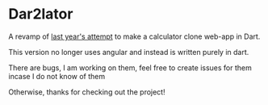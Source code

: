 # Dar2lator

A revamp of [last year's attempt](https://github.com/DocJava/Dartulator) to make a calculator clone web-app in Dart.

This version no longer uses angular and instead is written purely in dart.

There are bugs, I am working on them, feel free to create issues for them incase I do not know of them

Otherwise, thanks for checking out the project!
